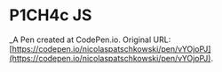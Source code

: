 # P1CH4c JS
 _A Pen created at CodePen.io. Original URL: [https://codepen.io/nicolaspatschkowski/pen/vYOjoPJ](https://codepen.io/nicolaspatschkowski/pen/vYOjoPJ).

 
